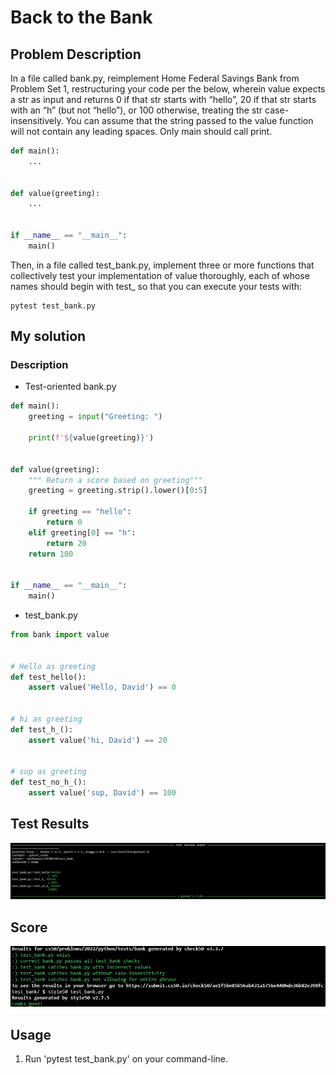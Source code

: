 # Back to the Bank

## Problem Description

In a file called bank.py, reimplement Home Federal Savings Bank from Problem Set 1, restructuring your code per the below, wherein value expects a str as input and returns 0 if that str starts with “hello”, 20 if that str starts with an “h” (but not “hello”), or 100 otherwise, treating the str case-insensitively. You can assume that the string passed to the value function will not contain any leading spaces. Only main should call print.

```python
def main():
    ...


def value(greeting):
    ...


if __name__ == "__main__":
    main()
```

Then, in a file called test_bank.py, implement three or more functions that collectively test your implementation of value thoroughly, each of whose names should begin with test_ so that you can execute your tests with:

```
pytest test_bank.py
```

## My solution

### Description

- Test-oriented bank.py

```python
def main():
    greeting = input("Greeting: ")

    print(f'${value(greeting)}')


def value(greeting):
    """ Return a score based on greeting"""
    greeting = greeting.strip().lower()[0:5]

    if greeting == "hello":
        return 0
    elif greeting[0] == "h":
        return 20
    return 100


if __name__ == "__main__":
    main()
```

- test_bank.py

```python
from bank import value


# Hello as greeting
def test_hello():
    assert value('Hello, David') == 0


# hi as greeting
def test_h_():
    assert value('hi, David') == 20


# sup as greeting
def test_no_h_():
    assert value('sup, David') == 100
```

## Test Results

![All good](resources/tests.png)

## Score

![All good](./resources/score.png)

## Usage

1. Run 'pytest test_bank.py' on your command-line.